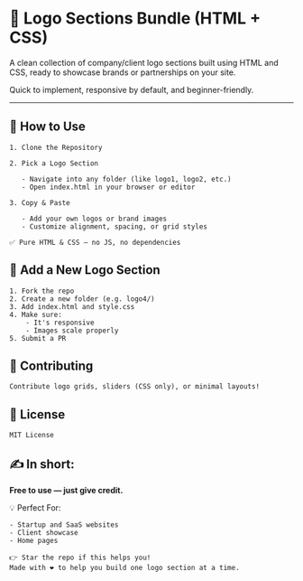 # 🏢 Logo Sections Bundle (HTML + CSS)

A clean collection of company/client logo sections built using HTML and CSS, ready to showcase brands or partnerships on your site.

Quick to implement, responsive by default, and beginner-friendly.

---

## 🚀 How to Use

    1. Clone the Repository

    2. Pick a Logo Section

       - Navigate into any folder (like logo1, logo2, etc.)
       - Open index.html in your browser or editor

    3. Copy & Paste

       - Add your own logos or brand images
       - Customize alignment, spacing, or grid styles

    ✅ Pure HTML & CSS — no JS, no dependencies



## 📌 Add a New Logo Section

    1. Fork the repo
    2. Create a new folder (e.g. logo4/)
    3. Add index.html and style.css
    4. Make sure:
        - It's responsive
        - Images scale properly
    5. Submit a PR



## 🙌 Contributing

    Contribute logo grids, sliders (CSS only), or minimal layouts!



## 📄 License

    MIT License



## ✍️ In short:

**Free to use — just give credit.**

💡 Perfect For:

    - Startup and SaaS websites
    - Client showcase
    - Home pages

    👉 Star the repo if this helps you!
    Made with ❤️ to help you build one logo section at a time.
